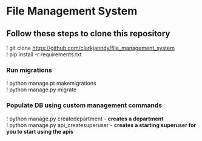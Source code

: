 # File Management System
## Follow these steps to clone this repository

! git clone https://github.com/clarkjanndy/file_management_system <br>
! pip install -r requirements.txt

### Run migrations
! python manage.pt makemigrations <br>
! python manage.py migrate

### Populate DB using custom management commands
! python manage.py createdepartment - <b>creates a department</b><br>
! python manage.py api_createsuperuser - <b>creates a starting superuser for you to start using the apis</b><br>


